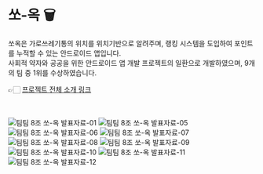# 쏘-옥 🗑️
쏘옥은 가로쓰레기통의 위치를 위치기반으로 알려주며, 랭킹 시스템을 도입하여 포인트를 누적할 수 있는 안드로이드 앱입니다. <br />
사회적 약자와 공공을 위한 안드로이드 앱 개발 프로젝트의 일환으로 개발하였으며, 9개의 팀 중 1위를 수상하였습니다. <br />

👉🏻 [프로젝트 전체 소개 링크](https://sites.google.com/view/kookmin-2020s1-teamteamclass/%ED%94%84%EB%A1%9C%EC%A0%9D%ED%8A%B8) <br /><br /><br />

<img src="https://github.com/lvolzdev/KMU-TeamTeamClass-2020/assets/63188042/fae89b3a-f21d-4382-8fea-e39ff302dd10" title="팀팀 8조 쏘-옥 발표자료-01">  
<img src="https://github.com/lvolzdev/KMU-TeamTeamClass-2020/assets/63188042/cb6cff2f-2174-4469-a9d3-8276b508305b" title="팀팀 8조 쏘-옥 발표자료-05"> 
<img src="https://github.com/lvolzdev/KMU-TeamTeamClass-2020/assets/63188042/0bae061a-f7c8-420b-a407-b75ec36d6b32" title="팀팀 8조 쏘-옥 발표자료-06"> 
<img src="https://github.com/lvolzdev/KMU-TeamTeamClass-2020/assets/63188042/aafdcf36-38d8-414d-b521-027ea8e83d58" title="팀팀 8조 쏘-옥 발표자료-07"> 
<img src="https://github.com/lvolzdev/KMU-TeamTeamClass-2020/assets/63188042/355a71d2-d3ad-4e2f-a78f-7a483568c845" title="팀팀 8조 쏘-옥 발표자료-08"> 
<img src="https://github.com/lvolzdev/KMU-TeamTeamClass-2020/assets/63188042/0a837983-2bdd-4e34-b49d-5836a393c3ab" title="팀팀 8조 쏘-옥 발표자료-09"> 
<img src="https://github.com/lvolzdev/KMU-TeamTeamClass-2020/assets/63188042/49326dcb-9596-415a-917c-26be56d1fad5" title="팀팀 8조 쏘-옥 발표자료-10"> 
<img src="https://github.com/lvolzdev/KMU-TeamTeamClass-2020/assets/63188042/c36b8baf-fae7-408b-a1c8-c0f561549722" title="팀팀 8조 쏘-옥 발표자료-11"> 
<img src="https://github.com/lvolzdev/KMU-TeamTeamClass-2020/assets/63188042/6578f849-193d-43a6-9535-5d96c2116c2a" title="팀팀 8조 쏘-옥 발표자료-12"> 

